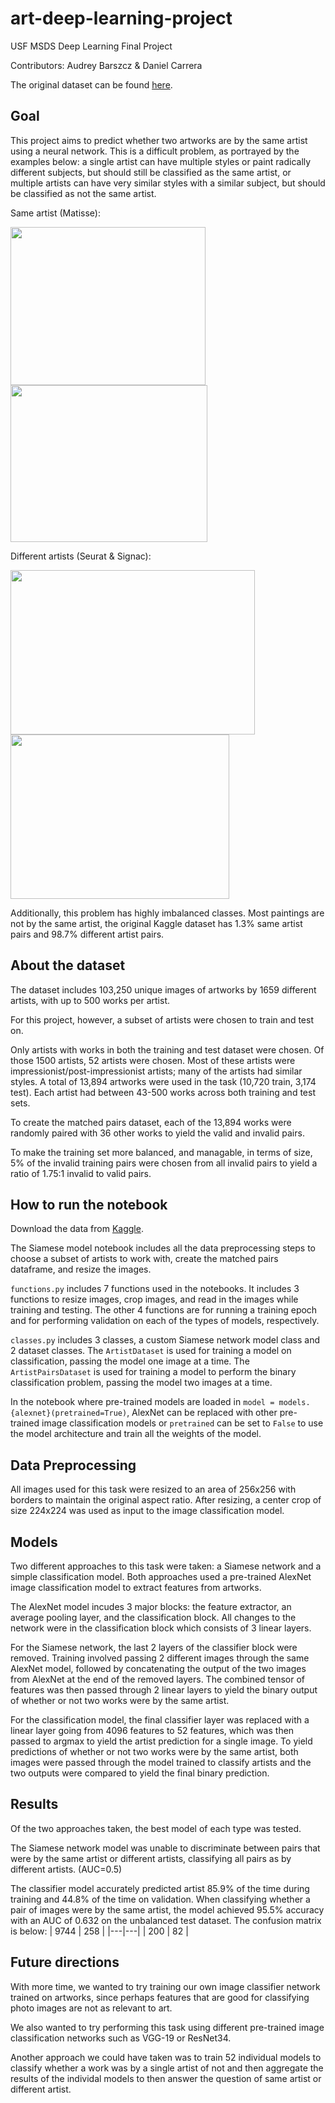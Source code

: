 # art-deep-learning-project
USF MSDS Deep Learning Final Project

Contributors: Audrey Barszcz & Daniel Carrera

The original dataset can be found [here](https://www.kaggle.com/c/painter-by-numbers/data).

## Goal
This project aims to predict whether two artworks are by the same artist using a neural network. This is a difficult problem, as portrayed by the examples below: a single artist can have multiple styles or paint radically different subjects, but should still be classified as the same artist, or multiple artists can have very similar styles with a similar subject, but should be classified as not the same artist.

Same artist (Matisse):

<img src="https://d26jxt5097u8sr.cloudfront.net/s3fs-public/Full_matisse2.jpg" width="312" height="253">  <img src="https://www.goldmarkart.com/images/stories/virtuemart/product/La-Gerbe1.jpg" width="315" height="251">

Different artists (Seurat & Signac):

<img src="https://upload.wikimedia.org/wikipedia/commons/thumb/7/7d/A_Sunday_on_La_Grande_Jatte%2C_Georges_Seurat%2C_1884.jpg/1200px-A_Sunday_on_La_Grande_Jatte%2C_Georges_Seurat%2C_1884.jpg" width="391" height="263">  <img src="https://impressionistarts.com/static/81cb87fd29c30d1cd5e1e0c46b827e3e/14b42/paul-signac-in-the-time-of-harmony.jpg" width="350" height="263">

Additionally, this problem has highly imbalanced classes. Most paintings are not by the same artist, the original Kaggle dataset has 1.3% same artist pairs and 98.7% different artist pairs.

## About the dataset
The dataset includes 103,250 unique images of artworks by 1659 different artists, with up to 500 works per artist.

For this project, however, a subset of artists were chosen to train and test on. 

Only artists with works in both the training and test dataset were chosen. Of those 1500 artists, 52 artists were chosen. Most of these artists were impressionist/post-impressionist artists; many of the artists had similar styles. A total of 13,894 artworks were used in the task (10,720 train, 3,174 test). Each artist had between 43-500 works across both training and test sets.

To create the matched pairs dataset, each of the 13,894 works were randomly paired with 36 other works to yield the valid and invalid pairs. 

To make the training set more balanced, and managable, in terms of size, 5% of the invalid training pairs were chosen from all invalid pairs to yield a ratio of 1.75:1 invalid to valid pairs.

## How to run the notebook
Download the data from [Kaggle](https://www.kaggle.com/c/painter-by-numbers/data).

The Siamese model notebook includes all the data preprocessing steps to choose a subset of artists to work with, create the matched pairs dataframe, and resize the images.

`functions.py` includes 7 functions used in the notebooks. It includes 3 functions to resize images, crop images, and read in the images while training and testing. The other 4 functions are for running a training epoch and for performing validation on each of the types of models, respectively.

`classes.py` includes 3 classes, a custom Siamese network model class and 2 dataset classes. The `ArtistDataset` is used for training a model on classification, passing the model one image at a time. The `ArtistPairsDataset` is used for training a model to perform the binary classification problem, passing the model two images at a time.

In the notebook where pre-trained models are loaded in `model = models.{alexnet}(pretrained=True)`, AlexNet can be replaced with other pre-trained image classification models or `pretrained` can be set to `False` to use the model architecture and train all the weights of the model.

## Data Preprocessing
All images used for this task were resized to an area of 256x256 with borders to maintain the original aspect ratio. After resizing, a center crop of size 224x224 was used as input to the image classification model.

## Models
Two different approaches to this task were taken: a Siamese network and a simple classification model.
Both approaches used a pre-trained AlexNet image classification model to extract features from artworks.

The AlexNet model incudes 3 major blocks: the feature extractor, an average pooling layer, and the classification block. All changes to the network were in the classification block which consists of 3 linear layers.

For the Siamese network, the last 2 layers of the classifier block were removed. Training involved passing 2 different images through the same AlexNet model, followed by concatenating the output of the two images from AlexNet at the end of the removed layers. The combined tensor of features was then passed through 2 linear layers to yield the binary output of whether or not two works were by the same artist.

For the classification model, the final classifier layer was replaced with a linear layer going from 4096 features to 52 features, which was then passed to argmax to yield the artist prediction for a single image. To yield predictions of whether or not two works were by the same artist, both images were passed through the model trained to classify artists and the two outputs were compared to yield the final binary prediction.

## Results
Of the two approaches taken, the best model of each type was tested.

The Siamese network model was unable to discriminate between pairs that were by the same artist or different artists, classifying all pairs as by different artists. (AUC=0.5)

The classifier model accurately predicted artist 85.9% of the time during training and 44.8% of the time on validation. When classifying whether a pair of images were by the same artist, the model achieved 95.5% accuracy with an AUC of 0.632 on the unbalanced test dataset. The confusion matrix is below:
| 9744 | 258 |
|---|---|
| 200 | 82 |

## Future directions
With more time, we wanted to try training our own image classifier network trained on artworks, since perhaps features that are good for classifying photo images are not as relevant to art.

We also wanted to try performing this task using different pre-trained image classification networks such as VGG-19 or ResNet34.

Another approach we could have taken was to train 52 individual models to classify whether a work was by a single artist of not and then aggregate the results of the individal models to then answer the question of same artist or different artist.
